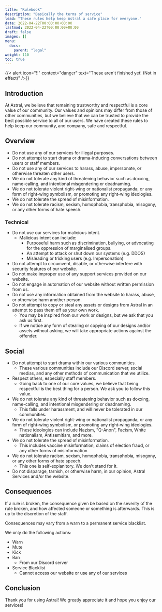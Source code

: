 ```yaml
---
title: "Rulebook"
description: "Basically the terms of service"
lead: "These rules help keep Astral a safe place for everyone."
date: 2022-04-22T00:00:00+00:00
lastmod: 2022-04-22T00:00:00+00:00
draft: false
images: []
menu:
  docs:
    parent: "legal"
weight: 110
toc: true
---
```


{{< alert icon="‼️" context="danger" text="These aren't finished yet! (Not in effect)" />}}

## Introduction

At Astral, we believe that remaining trustworthy and respectful is a core value of our community. Our values and opinions may differ from those of other communities, but we believe that we can be trusted to provide the best possible service to all of our users. We have created these rules to help keep our community, and company, safe and respectful.

## Overview

- Do not use any of our services for illegal purposes.
- Do not attempt to start drama or drama-inducing conversations between users or staff members.
- Do not use any of our services to harass, abuse, impersonate, or otherwise threaten other users.
- We do not tolerate any kind of threatening behavior such as doxxing, name-calling, and intentional misgendering or deadnaming.
- We do not tolerate violent right-wing or nationalist propaganda, or any form of right-wing symbolism, or promoting any right-wing ideologies.
- We do not tolerate the spread of misinformation.
- We do not tolerate racism, sexism, homophobia, transphobia, misogony, or any other forms of hate speech.

### Technical

- Do not use our services for malicious intent.
  - Malicious intent can include:
    - Purposeful harm such as discrimination, bullying, or advocating for the oppression of marginalised groups.
    - An attempt to attack or shut down our systems (e.g. DDOS)
    - Misleading or tricking users (e.g. Impersonation)
- Do not attempt to circumvent, disable, or otherwise interfere with security features of our website.
- Do not make improper use of any support services provided on our website.
- Do not engage in automation of our website without written permission from us.
- Do not use any information obtained from the website to harass, abuse, or otherwise harm another person.
- Do not attempt to copy or steal any assets or designs from Astral in an attempt to pass them off as your own work.
  - You may be inspired from our work or designs, but we ask that you ask us first.
  - If we notice any form of stealing or copying of our designs and/or assets without asking, we will take appropriate actions against the offender.

## Social

- Do not attempt to start drama within our various communities.
  - These various communities include our Discord server, social medias, and any other methods of communication that we utilize.
- Respect others, especially staff members.
  - Going back to one of our core values, we believe that being respectful is the best thing for a person. We ask you to follow this value.
- We do not tolerate any kind of threatening behavior such as doxxing, name-calling, and intentional misgendering or deadnaming.
  - This falls under harassment, and will never be tolerated in our communities.
- We do not tolerate violent right-wing or nationalist propaganda, or any form of right-wing symbolism, or promoting any right-wing ideologies.
  - These ideologies can include Nazism, "Q-Anon", Facism, White nationalism, Antisemitism, and more.
- We do not tolerate the spread of misinformation.
  - This includes vaccine misinformation, claims of election fraud, or any other forms of misinformation.
- We do not tolerate racism, sexism, homophobia, transphobia, misogony, or any other forms of hate speech.
  - This one is self-explanitory. We don't stand for it.
- Do not disparage, tarnish, or otherwise harm, in our opinion, Astral Services and/or the website.

## Consequences

If a rule is broken, the consequence given be based on the severity of the rule broken, and how affected someone or something is afterwards. This is up to the discretion of the staff.

Consequences may vary from a warn to a permanent service blacklist.

We only do the following actions:

- Warn
- Mute
- Kick
- Ban
  - From our Discord server
- Service Blacklist
  - Cannot access our website or use any of our services

## Conclusion

Thank you for using Astral! We greatly appreciate it and hope you enjoy our services!
